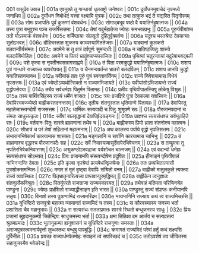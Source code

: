001  	वासुदेव उवाच ||
001a	एवमुक्ते तु गान्धार्या धृतराष्ट्रो जनेश्वरः |
001c	दुर्योधनमुवाचेदं नृपमध्ये जनाधिप ||
002a	दुर्योधन निबोधेदं यत्त्वां वक्ष्यामि पुत्रक |
002c	तथा तत्कुरु भद्रं ते यद्यस्ति पितृगौरवम् ||
003a	सोमः प्रजापतिः पूर्वं कुरूणां वंशवर्धनः |
003c	सोमाद्बभूव षष्ठो वै ययातिर्नहुषात्मजः ||
004a	तस्य पुत्रा बभूवुश्च पञ्च राजर्षिसत्तमाः |
004c	तेषां यदुर्महातेजा ज्येष्ठः समभवत्प्रभुः ||
005a	पूरुर्यवीयांश्च ततो योऽस्माकं वंशवर्धनः |
005c	शर्मिष्ठायाः संप्रसूतो दुहितुर्वृषपर्वणः ||
006a	यदुश्च भरतश्रेष्ठ देवयान्याः सुतोऽभवत् |
006c	दौहित्रस्तात शुक्रस्य काव्यस्यामिततेजसः ||
007a	यादवानां कुलकरो बलवान्वीर्यसंमतः |
007c	अवमेने स तु क्षत्रं दर्पपूर्णः सुमन्दधीः ||
008a	न चातिष्ठत्पितुः शास्त्रे बलदर्पविमोहितः |
008c	अवमेने च पितरं भ्रातॄंश्चाप्यपराजितः ||
009a	पृथिव्यां चतुरन्तायां यदुरेवाभवद्बली |
009c	वशे कृत्वा स नृपतीनवसन्नागसाह्वये ||
010a	तं पिता परमक्रुद्धो ययातिर्नहुषात्मजः |
010c	शशाप पुत्रं गान्धारे राज्याच्च व्यपरोपयत् ||
011a	य चैनमन्ववर्तन्त भ्रातरो बलदर्पितम् |
011c	शशाप तानपि क्रुद्धो ययातिस्तनयानथ ||
012a	यवीयांसं ततः पूरुं पुत्रं स्ववशवर्तिनम् |
012c	राज्ये निवेशयामास विधेयं नृपसत्तमः ||
013a	एवं ज्येष्ठोऽप्यथोत्सिक्तो न राज्यमभिजायते |
013c	यवीयांसोऽभिजायन्ते राज्यं वृद्धोपसेवया ||
014a	तथैव सर्वधर्मज्ञः पितुर्मम पितामहः |
014c	प्रतीपः पृथिवीपालस्त्रिषु लोकेषु विश्रुतः ||
015a	तस्य पार्थिवसिंहस्य राज्यं धर्मेण शासतः |
015c	त्रयः प्रजज्ञिरे पुत्रा देवकल्पा यशस्विनः ||
016a	देवापिरभवज्ज्येष्ठो बाह्लीकस्तदनन्तरम् |
016c	तृतीयः शंतनुस्तात धृतिमान्मे पितामहः ||
017a	देवापिस्तु महातेजास्त्वग्दोषी राजसत्तमः |
017c	धार्मिकः सत्यवादी च पितुः शुश्रूषणे रतः ||
018a	पौरजानपदानां च संमतः साधुसत्कृतः |
018c	सर्वेषां बालवृद्धानां देवापिर्हृदयङ्गमः ||
019a	प्राज्ञश्च सत्यसंधश्च सर्वभूतहिते रतः |
019c	वर्तमानः पितुः शास्त्रे ब्राह्मणानां तथैव च ||
020a	बाह्लीकस्य प्रियो भ्राता शंतनोश्च महात्मनः |
020c	सौभ्रात्रं च परं तेषां सहितानां महात्मनाम् ||
021a	अथ कालस्य पर्याये वृद्धो नृपतिसत्तमः |
021c	संभारानभिषेकार्थं कारयामास शास्त्रतः |
021e 	मङ्गलानि च सर्वाणि कारयामास चाभिभूः ||
022a	तं ब्राह्मणाश्च वृद्धाश्च पौरजानपदैः सह |
022c	सर्वे निवारयामासुर्देवापेरभिषेचनम् ||
023a	स तच्छ्रुत्वा तु नृपतिरभिषेकनिवारणम् |
023c	अश्रुकण्ठोऽभवद्राजा पर्यशोचत चात्मजम् ||
024a	एवं वदान्यो धर्मज्ञः सत्यसंधश्च सोऽभवत् |
024c	प्रियः प्रजानामपि संस्त्वग्दोषेण प्रदूषितः ||
025a	हीनाङ्गं पृथिवीपालं नाभिनन्दन्ति देवताः |
025c	इति कृत्वा नृपश्रेष्ठं प्रत्यषेधन्द्विजर्षभाः ||
026a	ततः प्रव्यथितात्मासौ पुत्रशोकसमन्वितः |
026c	ममार तं मृतं दृष्ट्वा देवापिः संश्रितो वनम् ||
027a	बाह्लीको मातुलकुले त्यक्त्वा राज्यं व्यवस्थितः |
027c	पितृभ्रातॄन्परित्यज्य प्राप्तवान्पुरमृद्धिमत् ||
028a	बाह्लीकेन त्वनुज्ञातः शंतनुर्लोकविश्रुतः |
028c	पितर्युपरते राजन्राजा राज्यमकारयत् ||
029a	तथैवाहं मतिमता परिचिन्त्येह पाण्डुना |
029c	ज्येष्ठः प्रभ्रंशितो राज्याद्धीनाङ्ग इति भारत ||
030a	पाण्डुस्तु राज्यं संप्राप्तः कनीयानपि सन्नृपः |
030c	विनाशे तस्य पुत्राणामिदं राज्यमरिंदम |
030e 	मय्यभागिनि राज्याय कथं त्वं राज्यमिच्छसि ||
031a	युधिष्ठिरो राजपुत्रो महात्मा न्यायागतं राज्यमिदं च तस्य |
031c	स कौरवस्यास्य जनस्य भर्ता प्रशासिता चैव महानुभावः ||
032a	स सत्यसंधः सतताप्रमत्तः शास्त्रे स्थितो बन्धुजनस्य साधुः |
032c	प्रियः प्रजानां सुहृदानुकम्पी जितेन्द्रियः साधुजनस्य भर्ता ||
033a	क्षमा तितिक्षा दम आर्जवं च सत्यव्रतत्वं श्रुतमप्रमादः |
033c	भूतानुकम्पा ह्यनुशासनं च युधिष्ठिरे राजगुणाः समस्ताः ||
034a	अराजपुत्रस्त्वमनार्यवृत्तो लुब्धस्तथा बन्धुषु पापबुद्धिः |
034c	क्रमागतं राज्यमिदं परेषां हर्तुं कथं शक्ष्यसि दुर्विनीतः ||
035a	प्रयच्छ राज्यार्धमपेतमोहः सवाहनं त्वं सपरिच्छदं च |
035c	ततोऽवशेषं तव जीवितस्य सहानुजस्यैव भवेन्नरेन्द्र ||
